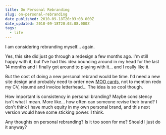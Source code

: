 ```yaml
---
title: On Personal Rebranding
slug: on-personal-rebranding
date_published: 2010-09-18T20:03:08.000Z
date_updated: 2010-09-18T20:03:08.000Z
tags:
  - life
---
```


I am considering rebranding myself... again.

Yes, this site did just go through a redesign a few months ago. I'm still happy with it, but I've had this idea bouncing around in my head for the last 14 months and I finally got around to playing with it... and I really like it.

But the cost of doing a new personal rebrand would be time. I'd need a new site design and probably need to order new [MOO cards](http://moo.com), not to mention redo my CV, résumé and invoice letterhead... The idea is so cool though.

How important is consistency in personal branding? Maybe consistency isn't what I mean. More like... how often can someone revise their brand? I don't think I have much equity in my own personal brand, and this next version would have some sticking power. I think.

Any thoughts on personal rebranding? Is it too soon for me? Should I just do it anyway?
